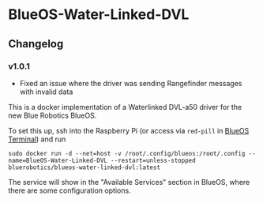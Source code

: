 # BlueOS-Water-Linked-DVL

## Changelog

### v1.0.1
 - Fixed an issue where the driver was sending Rangefinder messages with invalid data

This is a docker implementation of a Waterlinked DVL-a50 driver for the new Blue Robotics BlueOS.

To set this up, ssh into the Raspberry Pi (or access via `red-pill` in [BlueOS Terminal](https://docs.bluerobotics.com/ardusub-zola/software/onboard/BlueOS-1.0/advanced-usage/#terminal)) and run

`sudo docker run -d --net=host -v /root/.config/blueos:/root/.config --name=BlueOS-Water-Linked-DVL --restart=unless-stopped bluerobotics/blueos-water-linked-dvl:latest
`

The service will show in the "Available Services" section in BlueOS, where there are some configuration options.
